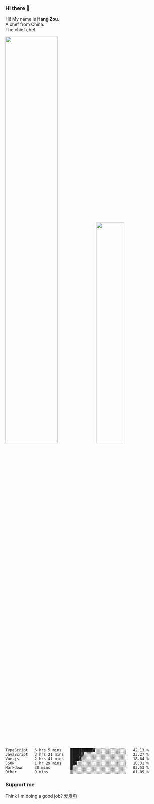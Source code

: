 ### Hi there 👋

Hi! My name is **Hang Zou**.  
A chef from China.  
The chief chef.

<img align="" width="57.5%" src="https://github-readme-stats.vercel.app/api?username=zouhangwithsweet&hide_title=true&hide_border=true&show_icons=true&include_all_commits=true&line_height=21" /><img align="" width="42.4%" src="https://github-readme-stats.vercel.app/api/top-langs/?username=zouhangwithsweet&hide_title=true&hide_border=true&layout=compact" />

<!--START_SECTION:waka-->

```text
TypeScript   6 hrs 5 mins    ██████████▓░░░░░░░░░░░░░░   42.13 %
JavaScript   3 hrs 21 mins   █████▓░░░░░░░░░░░░░░░░░░░   23.27 %
Vue.js       2 hrs 41 mins   ████▓░░░░░░░░░░░░░░░░░░░░   18.64 %
JSON         1 hr 29 mins    ██▓░░░░░░░░░░░░░░░░░░░░░░   10.31 %
Markdown     30 mins         █░░░░░░░░░░░░░░░░░░░░░░░░   03.53 %
Other        9 mins          ▒░░░░░░░░░░░░░░░░░░░░░░░░   01.05 %
```

<!--END_SECTION:waka-->

### Support me

Think I'm doing a good job? [爱发电](https://afdian.net/@zouhangsweet)
